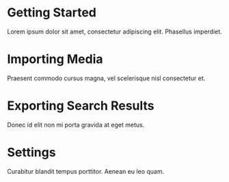 # Getting Started
Lorem ipsum dolor sit amet, consectetur adipiscing elit. Phasellus imperdiet.

# Importing Media
Praesent commodo cursus magna, vel scelerisque nisl consectetur et.

# Exporting Search Results
Donec id elit non mi porta gravida at eget metus.

# Settings
Curabitur blandit tempus porttitor. Aenean eu leo quam.
